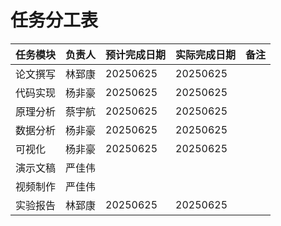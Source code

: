 # 任务分工表

| 任务模块 | 负责人 | 预计完成日期 | 实际完成日期 | 备注 |
|---|---|---|---|---|
| 论文撰写 |林郅康 |20250625 |20250625 | |
| 代码实现 |杨非豪 |20250625 |20250625 | |
| 原理分析 |蔡宇航 |20250625 |20250625 | |
| 数据分析 |杨非豪 |20250625 |20250625 | |
| 可视化 |杨非豪 |20250625 |20250625 | |
| 演示文稿 |严佳伟 | | | |
| 视频制作 |严佳伟 | | | |
| 实验报告 |林郅康 |20250625 |20250625 | |
